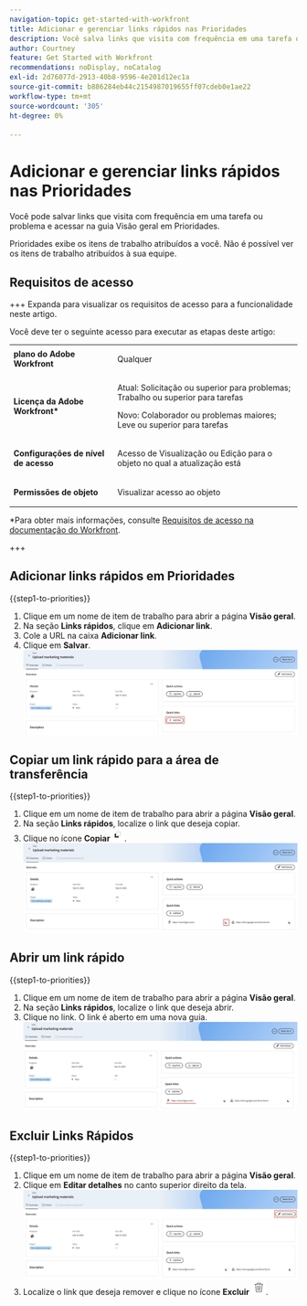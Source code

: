 ```yaml
---
navigation-topic: get-started-with-workfront
title: Adicionar e gerenciar links rápidos nas Prioridades
description: Você salva links que visita com frequência em uma tarefa ou problema em Prioridades.
author: Courtney
feature: Get Started with Workfront
recommendations: noDisplay, noCatalog
exl-id: 2d76077d-2913-40b8-9596-4e201d12ec1a
source-git-commit: b886284eb44c2154987019655ff07cdeb0e1ae22
workflow-type: tm+mt
source-wordcount: '305'
ht-degree: 0%

---
```


# Adicionar e gerenciar links rápidos nas Prioridades

Você pode salvar links que visita com frequência em uma tarefa ou problema e acessar na guia Visão geral em Prioridades.

Prioridades exibe os itens de trabalho atribuídos a você. Não é possível ver os itens de trabalho atribuídos à sua equipe.

## Requisitos de acesso

+++ Expanda para visualizar os requisitos de acesso para a funcionalidade neste artigo.

Você deve ter o seguinte acesso para executar as etapas deste artigo:

<table style="table-layout:auto"> 
 <col> 
 </col> 
 <col> 
 </col> 
 <tbody> 
  <tr> 
   <td role="rowheader"><strong>plano do Adobe Workfront</strong></td> 
   <td> <p>Qualquer</p> </td> 
  </tr> 
  <tr> 
   <td role="rowheader"><strong>Licença da Adobe Workfront*</strong></td> 
   <td> 
   <p>Atual: Solicitação ou superior para problemas; Trabalho ou superior para tarefas</p>
   <p>Novo: Colaborador ou problemas maiores; Leve ou superior para tarefas</p> 
   </td> 
  </tr> 
  <tr> 
   <td role="rowheader"><strong>Configurações de nível de acesso</strong></td> 
   <td> <p>Acesso de Visualização ou Edição para o objeto no qual a atualização está</p></td> 
  </tr> 
  <tr> 
   <td role="rowheader"><strong>Permissões de objeto</strong></td> 
   <td> <p>Visualizar acesso ao objeto</p></td> 
  </tr> 
 </tbody> 
</table>

*Para obter mais informações, consulte [Requisitos de acesso na documentação do Workfront](/help/quicksilver/administration-and-setup/add-users/access-levels-and-object-permissions/access-level-requirements-in-documentation.md).

+++

## Adicionar links rápidos em Prioridades

{{step1-to-priorities}}

1. Clique em um nome de item de trabalho para abrir a página **Visão geral**.
1. Na seção **Links rápidos**, clique em **Adicionar link**.
1. Cole a URL na caixa **Adicionar link**.
1. Clique em **Salvar**.
   ![Adicionar link](assets/add-link.png)

## Copiar um link rápido para a área de transferência

{{step1-to-priorities}}

1. Clique em um nome de item de trabalho para abrir a página **Visão geral**.
1. Na seção **Links rápidos**, localize o link que deseja copiar.
1. Clique no ícone **Copiar**![ Copiar](assets/copy-icon.png).
   ![Copiar link](assets/copy-link.png)

## Abrir um link rápido

{{step1-to-priorities}}

1. Clique em um nome de item de trabalho para abrir a página **Visão geral**.
1. Na seção **Links rápidos**, localize o link que deseja abrir.
1. Clique no link. O link é aberto em uma nova guia.
   ![Abrir link](assets/open-link.png)

## Excluir Links Rápidos

{{step1-to-priorities}}

1. Clique em um nome de item de trabalho para abrir a página **Visão geral**.
1. Clique em **Editar detalhes** no canto superior direito da tela.
   ![Editar detalhes](assets/edit-details.png)
1. Localize o link que deseja remover e clique no ícone **Excluir** ![Excluir](assets/delete-icon.png).
